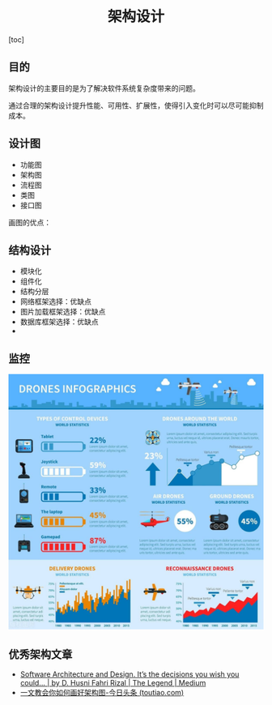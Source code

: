 <h1 align="center">架构设计</h1>

[toc]



## 目的

架构设计的主要目的是为了解决软件系统复杂度带来的问题。

通过合理的架构设计提升性能、可用性、扩展性，使得引入变化时可以尽可能抑制成本。

## 设计图

- 功能图
- 架构图
- 流程图
- 类图
- 接口图

画图的优点：

## 结构设计

- 模块化
- 组件化
- 结构分层
- 网络框架选择：优缺点
- 图片加载框架选择：优缺点
- 数据库框架选择：优缺点
- 

## 监控

![img](./media/20230311215612403.png)

## 优秀架构文章

- [Software Architecture and Design. It’s the decisions you wish you could… | by D. Husni Fahri Rizal | The Legend | Medium](https://medium.com/the-legend/software-arsitektur-dan-design-90f76288078e)
- [一文教会你如何画好架构图-今日头条 (toutiao.com)](https://www.toutiao.com/article/7223195075596141113/?app=news_article&timestamp=1681948398&use_new_style=1&req_id=20230420075318A13197BACBC10123B3CE&group_id=7223195075596141113&wxshare_count=1&tt_from=weixin&utm_source=weixin&utm_medium=toutiao_android&utm_campaign=client_share&share_token=f79a4fb8-48b9-488a-8c93-d44700204a9f&source=m_redirect)